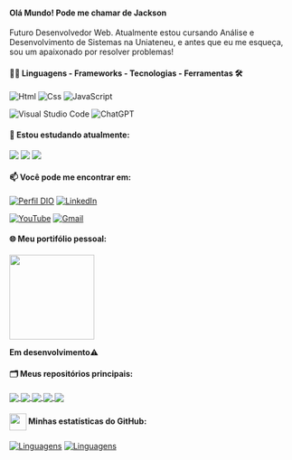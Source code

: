 #### Olá Mundo! Pode me chamar de Jackson

Futuro Desenvolvedor Web. Atualmente estou cursando Análise e Desenvolvimento de Sistemas na Uniateneu, e antes que eu me esqueça, sou um apaixonado por resolver problemas!

<div style="width: max-content;">

#### 👨‍💻 Linguagens - Frameworks - Tecnologias - Ferramentas  🛠

![Html](https://img.shields.io/badge/JavaScript-%23EFD81D?style=flat-square&labelColor=%23414141&logo=html5&logoColor=white)
![Css](https://img.shields.io/badge/JavaScript-%23EFD81D?style=flat-square&labelColor=%23414141&logo=css3&logoColor=white)
![JavaScript](https://img.shields.io/badge/JavaScript-%23EFD81D?style=flat-square&labelColor=%23414141&logo=javascript&logoColor=white)

![Visual Studio Code](https://img.shields.io/badge/Visual%20Studio%20Code-%232D9EEA?style=flat-square&labelColor=%23414141&logo=visual-studio-code&logoColor=white)
![ChatGPT](https://img.shields.io/badge/ChatGPT-%231A9A7A?style=flat-square&labelColor=%23414141&logo=openai&logoColor=white)</div></div>

#### 🌱 Estou estudando atualmente:
<div>
<img src="https://img.shields.io/badge/TypeScript-%232F74C0?style=flat-square&labelColor=%23414141&logo=javascript&logoColor=white" />
<img src="https://img.shields.io/badge/Angular-%23DE3641?style=flat-square&labelColor=%23414141&logo=angular&logoColor=white" />
<img src="https://img.shields.io/badge/Inglês-%2300A86B?style=flat-square&labelColor=%23414141logoColor=white" />
</div>

#### 📫 Você pode me encontrar em:

[![Perfil DIO](https://img.shields.io/badge/-Meu%20Perfil%20na%20DIO-30A3DC?style=for-the-badge)](https://www.dio.me/users/computadordb)
[![LinkedIn](https://img.shields.io/badge/-LinkedIn-%230A66C2?style=flat-square&labelColor=%230A66C2&logo=linkedin&logoColor=black&link=https://www.linkedin.com/in/jackson-nascimento-bb4454205/)](https://www.linkedin.com/in/jackson-nascimento-bb4454205/)

[![YouTube](https://img.shields.io/badge/YouTube-%23FF0000.svg?style=flat-square&logo=YouTube&logoColor=black&link=https://www.youtube.com/@Big0notation
)](https://www.youtube.com/@Big0notation
)</div>
[![Gmail](https://img.shields.io/badge/arthur.galanti@hotmail.com-%230078D4.svg?style=flat-square&logo=microsoftoutlook&logoColor=black&link=mailto:computadordb@gmail.com)](mailto:computadordb@gmail.com)

#### 🌐 Meu portifólio pessoal:
<div >
	<a href="https://jackson-lorran.vercel.app/">
  	<img align="center" src="https://s3.amazonaws.com/ibc-portal/wp-content/uploads/2017/10/19140245/portfolio-como-fazer1.jpg" width="150" />
  	</a>
</div>
	<p><strong>Em desenvolvimento</strong>⚠️</p>

#### 🗂️ Meus repositórios principais:

<a href="https://github.com/JackDev085/encurtador-html_css">
  <img align="center" src="https://github-readme-stats.vercel.app/api/pin/?username=jackdev085&repo=landing-pagee
&&theme=dark" />
</a>
<a href="https://github.com/JackDev085/encurtador-html_css">
  <img align="center" src="https://github-readme-stats.vercel.app/api/pin/?username=jackdev085&repo=encurtador-html_css&&theme=dark" />
</a>
<a href="https://github.com/JackDev085/jogo_do_mario-Html_Css_Js">
  <img align="center" src="https://github-readme-stats.vercel.app/api/pin/?username=jackdev085&repo=jogo_do_mario-js&&theme=dark" />
</a>
<a href="https://github.com/JackDev085/jogo_do_mario-Html_Css_Js">
  <img align="center" src="https://github-readme-stats.vercel.app/api/pin/?username=jackdev085&repo=pinguim-css&&theme=dark" />
</a>
<a href="https://github.com/JackDev085/jogo_do_mario-Html_Css_Js">
  <img align="center" src="https://github-readme-stats.vercel.app/api/pin/?username=jackdev085&repo=netflix-copy-page&&theme=dark" />
</a>



#### <img src="https://github.githubassets.com/images/modules/logos_page/GitHub-Mark.png" width="30" style="vertical-align: middle;"> Minhas estatísticas do GitHub: 
[![Linguagens](https://github-readme-stats.vercel.app/api?username=jackdev085&show_icons=true&locale=pt-BR&&theme=dark)](https://github.com/jackdev085?tab=repositories)
[![Linguagens](https://github-readme-stats.vercel.app/api/top-langs/?username=jackdev085&layout=compact&locale=pt-BR&&theme=dark)](https://github.com/jackdev085?tab=repositories)

#
